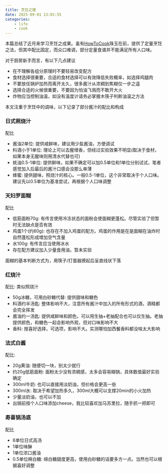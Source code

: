 ```yaml
---
title: 烹饪之理
date: 2025-09-01 13:01:55
categories:
    - life
    - cook
---
```


本篇总结了近月来学习烹饪之成果。虽有[HowToCook](https://github.com/Anduin2017/HowToCook)珠玉在前，提供了定量烹饪之法，但其中配比固定，而众口难调，部分定量食谱并不能满足所有人口味。

对于厨房新手而言，有以下几点建议
* 在不理解各组分原理时不要轻易改变配方
* 食材选择很重要，合适的食材选择可以有效降低失败概率，如选择鸡腿肉
* 不要放任锅炉加热而离开太久，很多酱汁从浓稠到焦糊仅一步之遥
* 选择合适的火候很重要，不要因为怕油飞溅而不敢开大火
* 炸物应当控制油温，如没有温度计请务必掌握木筷子判断油温之方法

本文注重于烹饪中的调味，以下记录了部分酱汁的配比和构成

### 日式照烧汁
配比
* 酱油2单位: 提供咸鲜味，建议用少盐酱油，方便调试
* 料酒小于1单位: 理论上可以去腥增香，但经过实验效果不明显(取决于食材，如果本身无腥味则用清水代替也可)
* 蚝油0.5-1单位: 提供鲜味，如果不确定可以加0.5单位和1单位分别试试，笔者感觉加入后最后的酱汁口感会没那么单薄
* 蜂蜜: 提供甜味，照烧汁的核心。一般0.5-1单位，这个非常取决于个人口味。建议先以0.5单位为基准尝试，再根据个人口味调整

### 天妇罗面糊
配比
* 低筋面粉70g: 有传言使用冷冻状态的面粉会使面糊更蓬松。尽管实验了但暂时无法缺点是否有效
* 鸡蛋1个(约60g): 也存在不加入鸡蛋的配方。鸡蛋的作用是在是面糊在油炸时自然蓬松形成增加空气含量
* 水100g: 有传言应当使用冰水
* 存在配方建议加入少量食用油，暂未实验

面糊的基本判断方式为，用筷子/打蛋器撩起后呈直线状下落

### 红烧汁
配比: 类似照烧汁
* 50g冰糖，可用白砂糖代替: 提供甜味和糖色
* 料酒约半汤匙: 整体影响不大，注意所有酱汁中加入的所有形式的酒，酒精都会完全挥发
* 酱油约一汤匙: 提供咸鲜味和颜色，可以用生抽+老抽配合也可以仅生抽。老抽提供颜色，和糖色一起会影响外观，但对口味影响不大
* 香料: 按喜好选择，可选项，影响不大。实测哪怕加西餐香料都没啥太大影响

### 法式白酱
配比: 
* 20g黄油: 随便切一块，别太少就行
* 约20g低筋面粉: 面粉太少没有浓稠感，太多会容易糊锅，具体数值最好实验确定
* 300ml牛奶: 也可以直接用淡奶油，但价格会更高一些
* 300ml水: 取决于希望加热多久，300ml大概可以支撑20min的小火加热
* 少量淡奶油，也可以不加
* 出锅前按个人口味添加cheese，我比较喜欢加马苏里拉，随手抓一把即可

### 寿喜锅汤底
配比
* 6单位日式高汤
* 1单位味醂
* 1单位浓口酱油
* 0.5单位棉白糖: 绵白糖甜度更高，使用白砂糖的话要多方一点。当然也可以根据喜好调整
